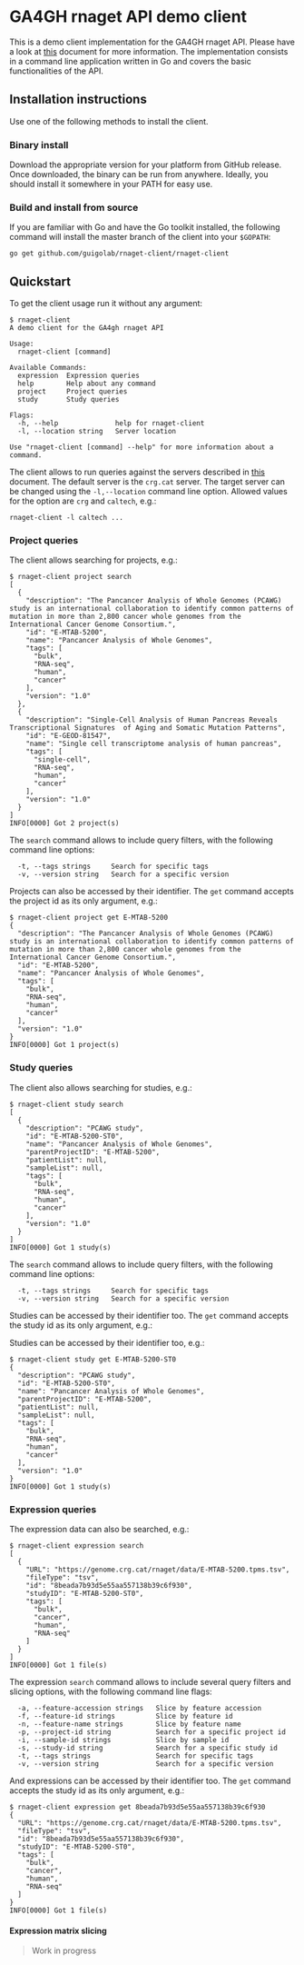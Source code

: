 # GA4GH rnaget API demo client

This is a demo client implementation for the GA4GH rnaget API. Please have a look at [this](https://github.com/ga4gh-rnaseq/schema/blob/master/TESTING.md) document for more information. The implementation consists in a command line application written in Go and covers the basic functionalities of the API.

## Installation instructions

Use one of the following methods to install the client.

### Binary install

Download the appropriate version for your platform from GitHub release. Once downloaded, the binary can be run from anywhere. Ideally, you should install it somewhere in your PATH for easy use.

### Build and install from source

If you are familiar with Go and have the Go toolkit installed, the following command will install the master branch of the client into your `$GOPATH`:

```
go get github.com/guigolab/rnaget-client/rnaget-client
```

## Quickstart

To get the client usage run it without any argument:

```
$ rnaget-client
A demo client for the GA4gh rnaget API

Usage:
  rnaget-client [command]

Available Commands:
  expression  Expression queries
  help        Help about any command
  project     Project queries
  study       Study queries

Flags:
  -h, --help              help for rnaget-client
  -l, --location string   Server location

Use "rnaget-client [command] --help" for more information about a command.
```

The client allows to run queries against the servers described in [this](https://github.com/ga4gh-rnaseq/schema/blob/master/TESTING.md) document. The default server is the `crg.cat` server. The target server can be changed using the `-l,--location` command line option. Allowed values for the option are `crg` and `caltech`, e.g.:

```
rnaget-client -l caltech ...
```

### Project queries

The client allows searching for projects, e.g.:

```
$ rnaget-client project search
[
  {
    "description": "The Pancancer Analysis of Whole Genomes (PCAWG) study is an international collaboration to identify common patterns of mutation in more than 2,800 cancer whole genomes from the International Cancer Genome Consortium.",
    "id": "E-MTAB-5200",
    "name": "Pancancer Analysis of Whole Genomes",
    "tags": [
      "bulk",
      "RNA-seq",
      "human",
      "cancer"
    ],
    "version": "1.0"
  },
  {
    "description": "Single-Cell Analysis of Human Pancreas Reveals Transcriptional Signatures  of Aging and Somatic Mutation Patterns",
    "id": "E-GEOD-81547",
    "name": "Single cell transcriptome analysis of human pancreas",
    "tags": [
      "single-cell",
      "RNA-seq",
      "human",
      "cancer"
    ],
    "version": "1.0"
  }
]
INFO[0000] Got 2 project(s)  
```

The `search` command allows to include query filters, with the following command line options:

```
  -t, --tags strings     Search for specific tags
  -v, --version string   Search for a specific version
``` 

Projects can also be accessed by their identifier. The `get` command accepts the project id as its only argument, e.g.:

```
$ rnaget-client project get E-MTAB-5200
{
  "description": "The Pancancer Analysis of Whole Genomes (PCAWG) study is an international collaboration to identify common patterns of mutation in more than 2,800 cancer whole genomes from the International Cancer Genome Consortium.",
  "id": "E-MTAB-5200",
  "name": "Pancancer Analysis of Whole Genomes",
  "tags": [
    "bulk",
    "RNA-seq",
    "human",
    "cancer"
  ],
  "version": "1.0"
}
INFO[0000] Got 1 project(s)  
```

### Study queries

The client also allows searching for studies, e.g.:

```
$ rnaget-client study search
[
  {
    "description": "PCAWG study",
    "id": "E-MTAB-5200-ST0",
    "name": "Pancancer Analysis of Whole Genomes",
    "parentProjectID": "E-MTAB-5200",
    "patientList": null,
    "sampleList": null,
    "tags": [
      "bulk",
      "RNA-seq",
      "human",
      "cancer"
    ],
    "version": "1.0"
  }
]
INFO[0000] Got 1 study(s)    
```

The `search` command allows to include query filters, with the following command line options:

```
  -t, --tags strings     Search for specific tags
  -v, --version string   Search for a specific version
``` 

Studies can be accessed by their identifier too. The `get` command accepts the study id as its only argument, e.g.:

Studies can be accessed by their identifier too, e.g.:

```
$ rnaget-client study get E-MTAB-5200-ST0
{
  "description": "PCAWG study",
  "id": "E-MTAB-5200-ST0",
  "name": "Pancancer Analysis of Whole Genomes",
  "parentProjectID": "E-MTAB-5200",
  "patientList": null,
  "sampleList": null,
  "tags": [
    "bulk",
    "RNA-seq",
    "human",
    "cancer"
  ],
  "version": "1.0"
}
INFO[0000] Got 1 study(s)
```

### Expression queries

The expression data can also be searched, e.g.:

```
$ rnaget-client expression search
[
  {
    "URL": "https://genome.crg.cat/rnaget/data/E-MTAB-5200.tpms.tsv",
    "fileType": "tsv",
    "id": "8beada7b93d5e55aa557138b39c6f930",
    "studyID": "E-MTAB-5200-ST0",
    "tags": [
      "bulk",
      "cancer",
      "human",
      "RNA-seq"
    ]
  }
]
INFO[0000] Got 1 file(s)  
```

The expression `search` command allows to include several query filters and slicing options, with the following command line flags:

```
  -a, --feature-accession strings   Slice by feature accession
  -f, --feature-id strings          Slice by feature id
  -n, --feature-name strings        Slice by feature name
  -p, --project-id string           Search for a specific project id
  -i, --sample-id strings           Slice by sample id
  -s, --study-id string             Search for a specific study id
  -t, --tags strings                Search for specific tags
  -v, --version string              Search for a specific version
``` 

And expressions can be accessed by their identifier too. The `get` command accepts the study id as its only argument, e.g.:

```
$ rnaget-client expression get 8beada7b93d5e55aa557138b39c6f930
{
  "URL": "https://genome.crg.cat/rnaget/data/E-MTAB-5200.tpms.tsv",
  "fileType": "tsv",
  "id": "8beada7b93d5e55aa557138b39c6f930",
  "studyID": "E-MTAB-5200-ST0",
  "tags": [
    "bulk",
    "cancer",
    "human",
    "RNA-seq"
  ]
}
INFO[0000] Got 1 file(s) 
```

#### Expression matrix slicing

> Work in progress